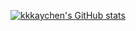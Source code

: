 [![kkkaychen's GitHub stats](https://github-readme-stats.vercel.app/api?username=kkkaychen&theme=prussian&show_icons=true?include_all_commits=true)](https://github.com/kkkaychen)
